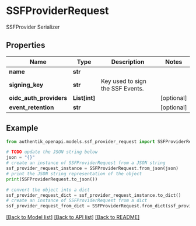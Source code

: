 # SSFProviderRequest

SSFProvider Serializer

## Properties

Name | Type | Description | Notes
------------ | ------------- | ------------- | -------------
**name** | **str** |  | 
**signing_key** | **str** | Key used to sign the SSF Events. | 
**oidc_auth_providers** | **List[int]** |  | [optional] 
**event_retention** | **str** |  | [optional] 

## Example

```python
from authentik_openapi.models.ssf_provider_request import SSFProviderRequest

# TODO update the JSON string below
json = "{}"
# create an instance of SSFProviderRequest from a JSON string
ssf_provider_request_instance = SSFProviderRequest.from_json(json)
# print the JSON string representation of the object
print(SSFProviderRequest.to_json())

# convert the object into a dict
ssf_provider_request_dict = ssf_provider_request_instance.to_dict()
# create an instance of SSFProviderRequest from a dict
ssf_provider_request_from_dict = SSFProviderRequest.from_dict(ssf_provider_request_dict)
```
[[Back to Model list]](../README.md#documentation-for-models) [[Back to API list]](../README.md#documentation-for-api-endpoints) [[Back to README]](../README.md)


